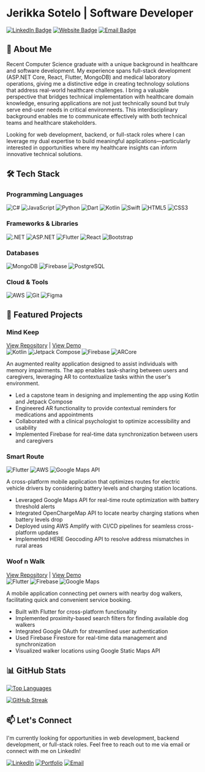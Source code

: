 # Jerikka Sotelo | Software Developer

[![LinkedIn Badge](https://img.shields.io/badge/LinkedIn-0077B5?style=for-the-badge&logo=linkedin&logoColor=white)](https://linkedin.com/in/jerikka-sotelo)
[![Website Badge](https://img.shields.io/badge/Website-3b5998?style=for-the-badge&logo=google-chrome&logoColor=white)](https://jerikkasotelo.com)
[![Email Badge](https://img.shields.io/badge/Email-D14836?style=for-the-badge&logo=gmail&logoColor=white)](mailto:soteloje@proton.me)

## 👋 About Me

Recent Computer Science graduate with a unique background in healthcare and software development. My experience spans full-stack development (ASP.NET Core, React, Flutter, MongoDB) and medical laboratory operations, giving me a distinctive edge in creating technology solutions that address real-world healthcare challenges. I bring a valuable perspective that bridges technical implementation with healthcare domain knowledge, ensuring applications are not just technically sound but truly serve end-user needs in critical environments. This interdisciplinary background enables me to communicate effectively with both technical teams and healthcare stakeholders.

Looking for web development, backend, or full-stack roles where I can leverage my dual expertise to build meaningful applications—particularly interested in opportunities where my healthcare insights can inform innovative technical solutions.
## 🛠️ Tech Stack

### Programming Languages
![C#](https://img.shields.io/badge/C%23-239120?style=for-the-badge&logo=c-sharp&logoColor=white)
![JavaScript](https://img.shields.io/badge/JavaScript-F7DF1E?style=for-the-badge&logo=javascript&logoColor=black)
![Python](https://img.shields.io/badge/Python-3776AB?style=for-the-badge&logo=python&logoColor=white)
![Dart](https://img.shields.io/badge/Dart-0175C2?style=for-the-badge&logo=dart&logoColor=white)
![Kotlin](https://img.shields.io/badge/Kotlin-0095D5?style=for-the-badge&logo=kotlin&logoColor=white)
![Swift](https://img.shields.io/badge/Swift-FA7343?style=for-the-badge&logo=swift&logoColor=white)
![HTML5](https://img.shields.io/badge/HTML5-E34F26?style=for-the-badge&logo=html5&logoColor=white)
![CSS3](https://img.shields.io/badge/CSS3-1572B6?style=for-the-badge&logo=css3&logoColor=white)

### Frameworks & Libraries
![.NET](https://img.shields.io/badge/.NET-512BD4?style=for-the-badge&logo=dotnet&logoColor=white)
![ASP.NET](https://img.shields.io/badge/ASP.NET-5C2D91?style=for-the-badge&logo=.net&logoColor=white)
![Flutter](https://img.shields.io/badge/Flutter-02569B?style=for-the-badge&logo=flutter&logoColor=white)
![React](https://img.shields.io/badge/React-20232A?style=for-the-badge&logo=react&logoColor=61DAFB)
![Bootstrap](https://img.shields.io/badge/Bootstrap-563D7C?style=for-the-badge&logo=bootstrap&logoColor=white)

### Databases
![MongoDB](https://img.shields.io/badge/MongoDB-4EA94B?style=for-the-badge&logo=mongodb&logoColor=white)
![Firebase](https://img.shields.io/badge/Firebase-FFCA28?style=for-the-badge&logo=firebase&logoColor=black)
![PostgreSQL](https://img.shields.io/badge/PostgreSQL-316192?style=for-the-badge&logo=postgresql&logoColor=white)

### Cloud & Tools
![AWS](https://img.shields.io/badge/AWS-232F3E?style=for-the-badge&logo=amazon-aws&logoColor=white)
![Git](https://img.shields.io/badge/Git-F05032?style=for-the-badge&logo=git&logoColor=white)
![Figma](https://img.shields.io/badge/Figma-F24E1E?style=for-the-badge&logo=figma&logoColor=white)

## 🚀 Featured Projects

### Mind Keep
[View Repository](https://gitfront.io/r/mrikka/3vNRvdyU7Tio/MindKeep/) | [View Demo](https://www.youtube.com/watch?v=eVVs7fHWK8c)<br>
![Kotlin](https://img.shields.io/badge/Kotlin-0095D5?style=flat-square&logo=kotlin&logoColor=white)
![Jetpack Compose](https://img.shields.io/badge/Jetpack_Compose-4285F4?style=flat-square&logo=jetpack-compose&logoColor=white)
![Firebase](https://img.shields.io/badge/Firebase-FFCA28?style=flat-square&logo=firebase&logoColor=black)
![ARCore](https://img.shields.io/badge/ARCore-4285F4?style=flat-square&logo=google&logoColor=white)

An augmented reality application designed to assist individuals with memory impairments. The app enables task-sharing between users and caregivers, leveraging AR to contextualize tasks within the user's environment.

- Led a capstone team in designing and implementing the app using Kotlin and Jetpack Compose
- Engineered AR functionality to provide contextual reminders for medications and appointments
- Collaborated with a clinical psychologist to optimize accessibility and usability
- Implemented Firebase for real-time data synchronization between users and caregivers

### Smart Route
![Flutter](https://img.shields.io/badge/Flutter-02569B?style=flat-square&logo=flutter&logoColor=white)
![AWS](https://img.shields.io/badge/AWS-232F3E?style=flat-square&logo=amazon-aws&logoColor=white)
![Google Maps API](https://img.shields.io/badge/Google_Maps_API-4285F4?style=flat-square&logo=google-maps&logoColor=white)

A cross-platform mobile application that optimizes routes for electric vehicle drivers by considering battery levels and charging station locations.

- Leveraged Google Maps API for real-time route optimization with battery threshold alerts
- Integrated OpenChargeMap API to locate nearby charging stations when battery levels drop
- Deployed using AWS Amplify with CI/CD pipelines for seamless cross-platform updates
- Implemented HERE Geocoding API to resolve address mismatches in rural areas

### Woof n Walk
[View Repository](https://gitfront.io/r/mrikka/6mHdwpDzEEHH/WoofnWalk/) | [View Demo](https://www.youtube.com/watch?v=BAEvX1RzZbI)<br>
![Flutter](https://img.shields.io/badge/Flutter-02569B?style=flat-square&logo=flutter&logoColor=white)
![Firebase](https://img.shields.io/badge/Firebase-FFCA28?style=flat-square&logo=firebase&logoColor=black)
![Google Maps](https://img.shields.io/badge/Google_Maps-4285F4?style=flat-square&logo=google-maps&logoColor=white)

A mobile application connecting pet owners with nearby dog walkers, facilitating quick and convenient service booking.

- Built with Flutter for cross-platform functionality
- Implemented proximity-based search filters for finding available dog walkers
- Integrated Google OAuth for streamlined user authentication
- Used Firebase Firestore for real-time data management and synchronization
- Visualized walker locations using Google Static Maps API

## 📊 GitHub Stats

[![Top Languages](https://github-readme-stats.vercel.app/api/top-langs/?username=jmsot15&layout=compact&theme=radical)](https://github.com/anuraghazra/github-readme-stats)

[![GitHub Streak](https://github-readme-streak-stats.herokuapp.com/?user=jmsot15&theme=radical)](https://git.io/streak-stats)

## 📫 Let's Connect

I'm currently looking for opportunities in web development, backend development, or full-stack roles. Feel free to reach out to me via email or connect with me on LinkedIn!

[![LinkedIn](https://img.shields.io/badge/linkedin-%230077B5.svg?style=for-the-badge&logo=linkedin&logoColor=white)](https://linkedin.com/in/jerikka-sotelo)
[![Portfolio](https://img.shields.io/badge/Portfolio-%23000000.svg?style=for-the-badge&logo=firefox&logoColor=#FF7139)](https://jerikkasotelo.com)
[![Email](https://img.shields.io/badge/Gmail-D14836?style=for-the-badge&logo=gmail&logoColor=white)](mailto:soteloje@proton.me)
